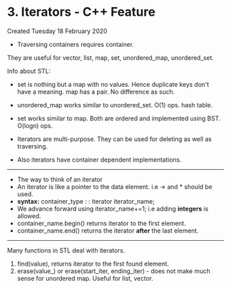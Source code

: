 # 3. Iterators - C++ Feature
Created Tuesday 18 February 2020


* Traversing containers requires container.

 They are useful for vector, list, map, set, unordered_map, unordered_set.

Info about STL:

* set is nothing but a map with no values. Hence duplicate keys don't have a meaning. map has a pair. No difference as such.
* unordered_map works similar to unordered_set. O(1) ops. hash table.
* set works similar to map. Both are ordered and implemented using BST. O(logn) ops.



* Iterators are multi-purpose. They can be used for deleting as well as traversing.
* Also iterators have container dependent implementations.


*****


* The way to think of an iterator
* An iterator is like a pointer to the data element. i.e -> and * should be used.
* **syntax:** container_type : : iterator iterator_name; 
* We advance forward using iterator_name+=1; i.e adding **integers** is allowed.
* container_name.begin() returns iterator to the first element.
* container_name.end() returns the iterator __after__ the last element.


*****

Many functions in STL deal with iterators.

1. find(value), returns iterator to the first found element.
2. erase(value_) or erase(start_iter, ending_iter) - does not make much sense for unordered map. Useful for list, vector.


